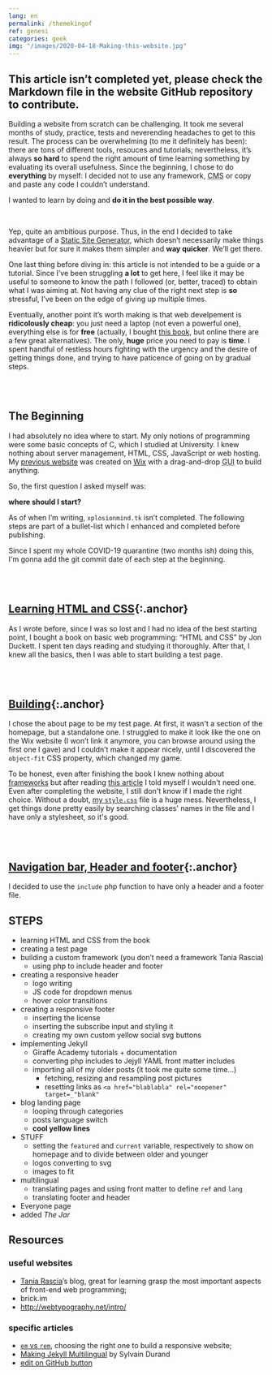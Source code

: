 ```yaml
---
lang: en
permalink: /themekingof
ref: genesi
categories: geek
img: "/images/2020-04-18-Making-this-website.jpg"
---
```


## This article isn’t completed yet, please check the Markdown file in the website GitHub repository to contribute.

Building a website from scratch can be challenging. It took me several months of study, practice, tests and neverending headaches to get to this result. The process can be overwhelming (to me it definitely has been): there are tons of different tools, resouces and tutorials; nevertheless, it’s always **so hard** to spend the right amount of time learning something by evaluating its overall usefulness. Since the beginning, I chose to do **everything** by myself: I decided not to use any framework, <abbr title="Content Management System">CMS</abbr> or copy and paste any code I couldn’t understand.

I wanted to learn by doing and **do it in the best possible way**.

<br />

Yep, quite an ambitious purpose. Thus, in the end I decided to take advantage of a <a href="https://www.staticgen.com/about" rel="noopener" target="_blank">Static Site Generator</a>, which doesn’t necessarily make things heavier but for sure it makes them simpler and **way quicker**. We’ll get there.

One last thing before diving in: this article is not intended to be a guide or a tutorial. Since I’ve been struggling **a lot** to get here, I feel like it may be useful to someone to know the path I followed (or, better, traced) to obtain what I was aiming at. Not having any clue of the right next step is **so** stressful, I’ve been on the edge of giving up multiple times.

Eventually, another point it’s worth making is that web develpement is **ridicolously cheap**: you just need a laptop (not even a powerful one), everything else is for **free** (actually, I bought <a href="http://www.htmlandcssbook.com/" rel="noopener" target="_blank">this book</a>, but online there are a few great alternatives). The only, **huge** price you need to pay is **time**. I spent handful of restless hours fighting with the urgency and the desire of getting things done, and trying to have paticence of going on by gradual steps. 

<br />
<br />

## The Beginning

I had absolutely no idea where to start. My only notions of programming were some basic concepts of C, which I studied at University. I knew nothing about server management, HTML, CSS, JavaScript or web hosting. My <a href="https://xplosionmind.wixsite.com/xplosionmind" rel="noopener" target="_blank">previous website</a> was created on <a href="https://wix.com" rel="noopener" target="_blank">Wix</a> with a drag-and-drop <abbr title="Graphical User Interface">GUI</abbr> to build anything.

So, the first question I asked myself was:

**where should I start?**

As of when I’m writing, `xplosionmind.tk` isn’t completed. The following steps are part of a bullet-list which I enhanced and completed before publishing.

Since I spent my whole COVID-19 quarantine (two months ish) doing this, I'm gonna add the git commit date of each step at the beginning.

<br />
<br />

## [Learning HTML and CSS](#learning){:.anchor}

As I wrote before, since I was so lost and I had no idea of the best starting point, I bought a book on basic web programming: “HTML and CSS” by Jon Duckett. I spent ten days reading and studying it thoroughly. After that, I knew all the basics, then I was able to start building a test page.

<br />
<br />

## [Building](#building){:.anchor}

I chose the about page to be my test page. At first, it wasn't a section of the homepage, but a standalone one. I struggled to make it look like the one on the Wix website (I won’t link it anymore, you can browse around using the first one I gave) and I couldn’t make it appear nicely, until I discovered the `object-fit` CSS property, which changed my game.

To be honest, even after finishing the book I knew nothing about <a href="https://en.wikipedia.org/wiki/Web_framework" rel="noopener" target="_blank">frameworks</a> but after reading <a href="https://www.taniarascia.com/you-dont-need-a-framework/" rel="noopener" target="_blank">this article</a> I told myself I wouldn't need one. Even after completing the website, I still don't know if I made the right choice. Without a doubt, <a href="https://github.com/xplosionmind/xplosionmind/blob/master/style.css" rel="noopener" target="_blank">my <code>style.css</code></a> file is a huge mess. Nevertheless, I get things done pretty easily by searching classes' names in the file and I have only a stylesheet, so it's good.

<br />
<br />

## [Navigation bar, Header and footer](#navigation){:.anchor}

I decided to use the `include` php function to have only a header and a footer file. 

## STEPS

- learning HTML and CSS from the book
- creating a test page
- building a custom framework (you don’t need a framework Tania Rascia)
	- using php to include header and footer
- creating a responsive header
	- logo writing
	- JS code for dropdown menus
	- hover color transitions
- creating a responsive footer
	- inserting the license
	- inserting the subscribe input and styling it
	- creating my own custom yellow social svg buttons
- implementing Jekyll
	- Giraffe Academy tutorials + documentation
	- converting php includes to Jejyll YAML front matter includes
	- importing all of my older posts (it took me quite some time...)
		- fetching, resizing and resampling post pictures
		- resetting links as `<a href="blablabla" rel="noopener" target=_"blank"`
- blog landing page
	- looping through categories
	- posts language switch
	- **cool yellow lines**
- STUFF
	- setting the `featured` and `current` variable, respectively to show on homepage and to divide between older and younger
	- logos converting to svg
	- images to fit
- multilingual
	- translating pages and using front matter to define `ref` and `lang`
	- translating footer and header
- Everyone page
- added _The Jar_


## Resources

### useful websites

- [Tania Rascia](https://www.taniarascia.com/)’s blog, great for learning grasp the most important aspects of front-end web programming;
- brick.im
- http://webtypography.net/intro/


### specific articles

- [`em` vs `rem`](https://webdesign.tutsplus.com/tutorials/comprehensive-guide-when-to-use-em-vs-rem--cms-23984), choosing the right one to build a responsive website;
- <a href="https://www.sylvaindurand.org/making-jekyll-multilingual/" rel="noopener" target="_blank">Making Jekyll Multilingual</a> by Sylvain Durand
- <a href="https://gist.github.com/Eeemil/e93ad054a73037f5bea3#file-post-html" rel="noopener" target="_blank">edit on GitHub button</a>
